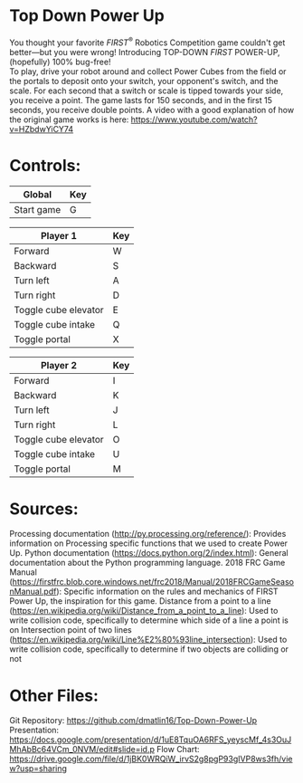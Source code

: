 # Top Down Power Up
You thought your favorite *FIRST*<sup>®</sup> Robotics Competition game couldn't get better—but you were wrong! Introducing TOP-DOWN *FIRST* POWER-UP, (hopefully) 100% bug-free!  
To play, drive your robot around and collect Power Cubes from the field or the portals to deposit onto your switch, your opponent's switch, and the scale. For each second that a switch or scale is tipped towards your side, you receive a point. The game lasts for 150 seconds, and in the first 15 seconds, you receive double points. A video with a good explanation of how the original game works is here: https://www.youtube.com/watch?v=HZbdwYiCY74

# Controls:
| Global                  | Key |
|-------------------------|-----|
| Start game              | G   |

| Player 1                | Key |
|-------------------------|-----|
| Forward                 | W   |
| Backward                | S   |
| Turn left               | A   |
| Turn right              | D   |
| Toggle cube elevator    | E   |
| Toggle cube intake      | Q   |
| Toggle portal           | X   |

| Player 2                | Key |
|-------------------------|-----|
| Forward                 | I   |
| Backward                | K   |
| Turn left               | J   |
| Turn right              | L   |
| Toggle cube elevator    | O   |
| Toggle cube intake      | U   |
| Toggle portal           | M   |

# Sources:
Processing documentation (http://py.processing.org/reference/): Provides information on Processing specific functions that we used to create Power Up.
Python documentation (https://docs.python.org/2/index.html): General documentation about the Python programming language.
2018 FRC Game Manual (https://firstfrc.blob.core.windows.net/frc2018/Manual/2018FRCGameSeasonManual.pdf): Specific information on the rules and mechanics of FIRST Power Up, the inspiration for this game.
Distance from a point to a line (https://en.wikipedia.org/wiki/Distance_from_a_point_to_a_line): Used to write collision code, specifically to determine which side of a line a point is on
Intersection point of two lines (https://en.wikipedia.org/wiki/Line%E2%80%93line_intersection): Used to write collision code, specifically to determine if two objects are colliding or not

# Other Files:
Git Repository: https://github.com/dmatlin16/Top-Down-Power-Up
Presentation: https://docs.google.com/presentation/d/1uE8TquOA6RFS_yeyscMf_4s3OuJMhAbBc64VCm_0NVM/edit#slide=id.p
Flow Chart: https://drive.google.com/file/d/1jBK0WRQiW_irvS2g8pgP93gIVP8ws3fh/view?usp=sharing
